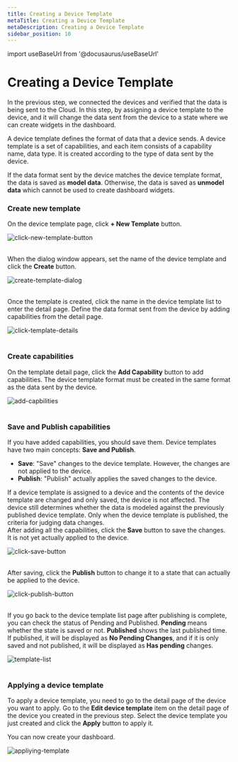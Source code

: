 ```yaml
---
title: Creating a Device Template
metaTitle: Creating a Device Template
metaDescription: Creating a Device Template
sidebar_position: 10
---
```


import useBaseUrl from '@docusaurus/useBaseUrl'

# Creating a Device Template

In the previous step, we connected the devices and verified that the data is being sent to the Cloud.
In this step, by assigning a device template to the device, and it will change the data sent from the device to a state where we can create widgets in the dashboard.

A device template defines the format of data that a device sends.
A device template is a set of capabilities, and each item consists of a capability name, data type. It is created according to the type of data sent by the device.

If the data format sent by the device matches the device template format, the data is saved as **model data**. Otherwise, the data is saved as **unmodel data** which cannot be used to create dashboard widgets.

### Create new template

On the device template page, click **+ New Template** button.

<div>
    <img alt="click-new-template-button" src={useBaseUrl('/img/quickstart/create-template/create_template1.png')} />
</div>
<br />

When the dialog window appears, set the name of the device template and click the **Create** button.

<div>
    <img alt="create-template-dialog" src={useBaseUrl('/img/quickstart/create-template/create_template2.png')} />
</div>
<br />

Once the template is created, click the name in the device template list to enter the detail page.
Define the data format sent from the device by adding capabilities from the detail page.

<div>
    <img alt="click-template-details" src={useBaseUrl('/img/quickstart/create-template/create_template3.png')} />
</div>
<br />

### Create capabilities

On the template detail page, click the **Add Capability** button to add capabilities. The device template format must be created in the same format as the data sent by the device.

<div>
    <img alt="add-capbilities" src={useBaseUrl('/img/quickstart/create-template/create_template4.png')} />
</div>
<br />

### Save and Publish capabilities

If you have added capabilities, you should save them. Device templates have two main concepts: **Save and Publish**.

- **Save**: "Save" changes to the device template. However, the changes are not applied to the device.
- **Publish**: "Publish" actually applies the saved changes to the device.

If a device template is assigned to a device and the contents of the device template are changed and only saved, the device is not affected. The device still determines whether the data is modeled against the previously published device template. Only when the device template is published, the criteria for judging data changes. <br/>
After adding all the capabilities, click the **Save** button to save the changes. It is not yet actually applied to the device.

<div>
    <img alt="click-save-button" src={useBaseUrl('/img/quickstart/create-template/create_template5.png')} />
</div>
<br />

After saving, click the **Publish** button to change it to a state that can actually be applied to the device.

<div>
    <img alt="click-publish-button" src={useBaseUrl('/img/quickstart/create-template/create_template6.png')} />
</div>
<br />

If you go back to the device template list page after publishing is complete, you can check the status of Pending and Published.
**Pending** means whether the state is saved or not. **Published** shows the last published time.
If published, it will be displayed as **No Pending Changes**, and if it is only saved and not published, it will be displayed as **Has pending** changes.

<div>
    <img alt="template-list" src={useBaseUrl('/img/quickstart/create-template/create_template7.png')} />
</div>
<br />

### Applying a device template

To apply a device template, you need to go to the detail page of the device you want to apply. Go to the **Edit device template** item on the detail page of the device you created in the previous step. Select the device template you just created and click the **Apply** button to apply it.

You can now create your dashboard.

<div>
    <img alt="appliying-template" src={useBaseUrl('/img/quickstart/create-template/create_template8.png')} />
</div>
<br />

